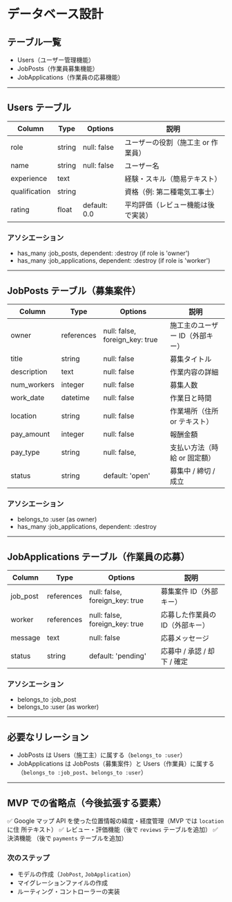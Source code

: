 # データベース設計

## テーブル一覧

- Users（ユーザー管理機能）
- JobPosts（作業員募集機能）
- JobApplications（作業員の応募機能）

---

## Users テーブル

| Column        | Type   | Options      | 説明                               |
| ------------- | ------ | ------------ | ---------------------------------- |
| role          | string | null: false  | ユーザーの役割（施工主 or 作業員） |
| name          | string | null: false  | ユーザー名                         |
| experience    | text   |              | 経験・スキル（簡易テキスト）       |
| qualification | string |              | 資格（例: 第二種電気工事士）       |
| rating        | float  | default: 0.0 | 平均評価（レビュー機能は後で実装） |

### アソシエーション

- has_many :job_posts, dependent: :destroy (if role is 'owner')
- has_many :job_applications, dependent: :destroy (if role is 'worker')

---

## JobPosts テーブル（募集案件）

| Column      | Type       | Options                        | 説明                            |
| ----------- | ---------- | ------------------------------ | ------------------------------- |
| owner       | references | null: false, foreign_key: true | 施工主のユーザー ID（外部キー） |
| title       | string     | null: false                    | 募集タイトル                    |
| description | text       | null: false                    | 作業内容の詳細                  |
| num_workers | integer    | null: false                    | 募集人数                        |
| work_date   | datetime   | null: false                    | 作業日と時間                    |
| location    | string     | null: false                    | 作業場所（住所 or テキスト）    |
| pay_amount  | integer    | null: false                    | 報酬金額                        |
| pay_type    | string     | null: false,                   | 支払い方法（時給 or 固定額）    |
| status      | string     | default: 'open'                | 募集中 / 締切 / 成立            |

### アソシエーション

- belongs_to :user (as owner)
- has_many :job_applications, dependent: :destroy

---

## JobApplications テーブル（作業員の応募）

| Column   | Type       | Options                        | 説明                            |
| -------- | ---------- | ------------------------------ | ------------------------------- |
| job_post | references | null: false, foreign_key: true | 募集案件 ID（外部キー）         |
| worker   | references | null: false, foreign_key: true | 応募した作業員の ID（外部キー） |
| message  | text       | null: false                    | 応募メッセージ                  |
| status   | string     | default: 'pending'             | 応募中 / 承認 / 却下 / 確定     |

### アソシエーション

- belongs_to :job_post
- belongs_to :user (as worker)

---

## 必要なリレーション

- JobPosts は Users（施工主）に属する（`belongs_to :user`）
- JobApplications は JobPosts（募集案件）と Users（作業員）に属する
  （`belongs_to :job_post`、`belongs_to :user`）

---

## MVP での省略点（今後拡張する要素）

✅ Google マップ API を使った位置情報の緯度・経度管理（MVP では `location` に住
所テキスト） ✅ レビュー・評価機能（後で `reviews` テーブルを追加） ✅ 決済機能
（後で `payments` テーブルを追加）

### 次のステップ

- モデルの作成（`JobPost`, `JobApplication`）
- マイグレーションファイルの作成
- ルーティング・コントローラーの実装
